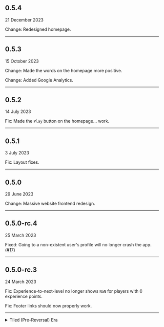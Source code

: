 ## 0.5.4
21 December 2023

Change: Redesigned homepage.

---
## 0.5.3
15 October 2023

Change: Made the words on the homepage more positive.

Change: Added Google Analytics.

---
## 0.5.2
14 July 2023

Fix: Made the `Play` button on the homepage... work.

---
## 0.5.1
3 July 2023

Fix: Layout fixes.

---
## 0.5.0
29 June 2023

Change: Massive website frontend redesign.

---
## 0.5.0-rc.4
25 March 2023

Fixed: Going to a non-existent user's profile will no longer crash the app. ([#17](https://github.com/mathematicalbasedefenders/mathematicalbasedefenders.com/issues/17))

---
## 0.5.0-rc.3
24 March 2023

Fix: Experience-to-next-level no longer shows `NaN` for players with 0 experience points.

Fix: Footer links should now properly work.

---
<details><summary>Tiled (Pre-Reversal) Era</summary>
## 0.5.0-rc.1
17 January 2023

Change: Migrated most of the website to TypeScript.

Change: Redesigned footer.

Various bug fixes.


---
## 0.4.9
11 September 2022

Change: Redesigned the user information page.

Change: "Excess-text" pages now gets text from the [Information Repository](https://github.com/mathematicalbasedefenders/information).

Fix: Password reset links in e-mails should now work correctly.

Transparency Change: Added a `This website uses cookies` text at the bottom of the footer.

---
## 0.4.8
20 August 2022

Fixed a major bug with the API.

Removed in-between-page-loads ads (too annoying).

---
## 0.4.7
14 August 2022

Added more messages saying that Mathematical Base Defenders is not a real math tutor.

Removed the sole award the game got from the website.

---
## 0.4.6
15 July 2022

Added advertisements. They only show up at the front page. Ad placement is subject to change at anytime.

---
## 0.4.5
15 July 2022

Bug fixes.

---
## 0.4.4
11 July 2022

Bug fixes.

---
## 0.4.3
11 July 2022

Bug fixes.

---
## 0.4.2
9 July 2022

Bug fixes.

---
## 0.4.1
20 June 2022

Bug fixes.

---
## 0.4.0
20 June 2022

New public API.

The website has also been rewritten to use the new public API.

---
## 0.3.1
16 May 2022

Rewritten everything internally, again.

---
## 0.3.0
24 April 2022

Rewritten all the pages (internally).

---
## 0.2.15
5 April 2022

Bug fixes.

---
## 0.2.14
4 April 2022

Added more information on the Leaderboards.

---
## 0.2.13
19 March 2022

Added an award that Mathematical Base Defenders won to the home page. That's it. (makes the game much more reputable)

---
## 0.2.12
16 March 2022

Error messages will now be displayed on the same page.

---
## 0.2.11
20 February 2022

Added Easy Mode leaderboards.

---
## 0.2.10
3 February 2022

Security improvements and bug fixes.

---
## 0.2.9
23 January 2022

Fixed an important bug because the Game Master is incompotent at fixing bugs and his skillset is not that far.

---
## 0.2.8
22 January 2022

<strong>Note: This website version was not released because of a critical bug that is now fixed in version 0.2.9</strong>


Made Statistics and Users page look nicer for both known players and unknown players.

Open Source licenses loading speeds are now extremely fast, and now includes every dependecy of the modules this website uses.

Names on Leaderboards are now colored according to the player's rank.

Minor changes and improvements.

---
## 0.2.7
13 January 2022

Added an [attribution](https://mathematicalbasedefenders.com/attribution) page for fonts used.

The "Play" button on the homepage works now.

Minor changes and improvements.

---
## 0.2.6
?? January 2022

Forgot to put update notes here lol

---
## 0.2.5
3 January 2022

Minor changes and improvements.

---
## 0.2.4
30 December 2021

Revamped and added a LOT of information on the About page.

---
## 0.2.3
24 December 2021

Minor changes.

---
## 0.2.2
26 November 2021

Minor changes.

---
## 0.2.1
11 November 2021

You can now [reset your password](https://mathematicalbasedefenders.com/forgot-password).

Instead of needing to know the user number to find information about a user, you can now find information about a user with just their username.

(i.e. Instead of having to do
[https://mathematicalbasedefenders.com/users?number=1](https://mathematicalbasedefenders.com/users?number=1), you can now do [https://mathematicalbasedefenders.com/users?username=mistertfy64](https://mathematicalbasedefenders.com/users?username=mistertfy64))

The former method still works.

More stuff in About page.

---
## 0.2.0
23 October 2021

Bottom toolbar

Email verification

---
## 0.1.6
3 October 2021

New content.

New About page.

Bug fixes.

---
## 0.1.5
3 October 2021

New content.

New About page.

Bug fixes.

---
## 0.1.4
22 September 2021

Website "redesign".

New content.

Bug fixes.
<details>
